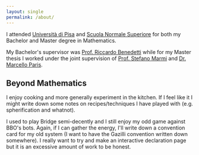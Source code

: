 ```yaml
---
layout: single
permalink: /about/
---
```


I attended [Università di Pisa](https://www.dm.unipi.it/) and [Scuola Normale Superiore](https://www.sns.it/it) for both my Bachelor and Master degree in Mathematics. 

My Bachelor's supervisor was [Prof. Riccardo Benedetti](https://people.dm.unipi.it/benedett/) while for my Master thesis I worked under the joint supervision of [Prof. Stefano Marmi](https://homepage.sns.it/marmi/) and [Dr. Marcello Paris](https://it.linkedin.com/in/marcelloparis).

## Beyond Mathematics
I enjoy cooking and more generally experiment in the kitchen. If I feel like it I might write down some notes on recipes/techniques I have played with (e.g. spherification and whatnot).

I used to play Bridge semi-decently and I still enjoy my odd game against BBO's bots. Again, if I can gather the energy, I'll write down a convention card for my old system (I want to have the Gazilli convention written down somewhere). I really want to try and make an interactive declaration page but it is an excessive amount of work to be honest.

